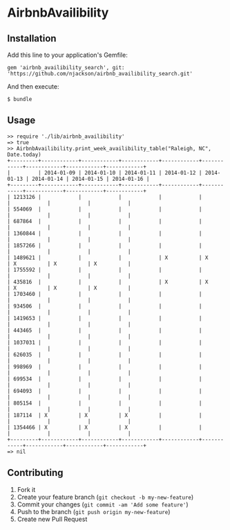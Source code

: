 # AirbnbAvailibility

## Installation

Add this line to your application's Gemfile:

    gem 'airbnb_availibility_search', git: 'https://github.com/njackson/airbnb_availibility_search.git'

And then execute:

    $ bundle

## Usage

    >> require './lib/airbnb_availibility'
    => true
    >> AirbnbAvailibility.print_week_availibility_table("Raleigh, NC", Date.today)
    +---------+------------+------------+------------+------------+------------+------------+------------+------------+
    |         | 2014-01-09 | 2014-01-10 | 2014-01-11 | 2014-01-12 | 2014-01-13 | 2014-01-14 | 2014-01-15 | 2014-01-16 |
    +---------+------------+------------+------------+------------+------------+------------+------------+------------+
    | 1213126 |            |            |            |            |            |            |            |            |
    | 554069  |            |            |            |            |            |            |            |            |
    | 687864  |            |            |            |            |            |            |            |            |
    | 1360844 |            |            |            |            |            |            |            |            |
    | 1857266 |            |            |            |            |            |            |            |            |
    | 1489621 |            |            |            | X          | X          | X          | X          | X          |
    | 1755592 |            |            |            |            |            |            |            |            |
    | 435816  |            |            |            | X          | X          | X          | X          | X          |
    | 1703460 |            |            |            |            |            |            |            |            |
    | 934506  |            |            |            |            |            |            |            |            |
    | 1419653 |            |            |            |            |            |            |            |            |
    | 443465  |            |            |            |            |            |            |            |            |
    | 1037031 |            |            |            |            |            |            |            |            |
    | 626035  |            |            |            |            |            |            |            |            |
    | 998969  |            |            |            |            |            |            |            |            |
    | 699534  |            |            |            |            |            |            |            |            |
    | 694093  |            |            |            |            |            |            |            |            |
    | 805154  |            |            |            |            |            |            |            |            |
    | 187114  | X          | X          | X          |            |            |            |            |            |
    | 1354466 | X          | X          | X          |            |            |            |            |            |
    +---------+------------+------------+------------+------------+------------+------------+------------+------------+
    => nil

## Contributing

1. Fork it
2. Create your feature branch (`git checkout -b my-new-feature`)
3. Commit your changes (`git commit -am 'Add some feature'`)
4. Push to the branch (`git push origin my-new-feature`)
5. Create new Pull Request
